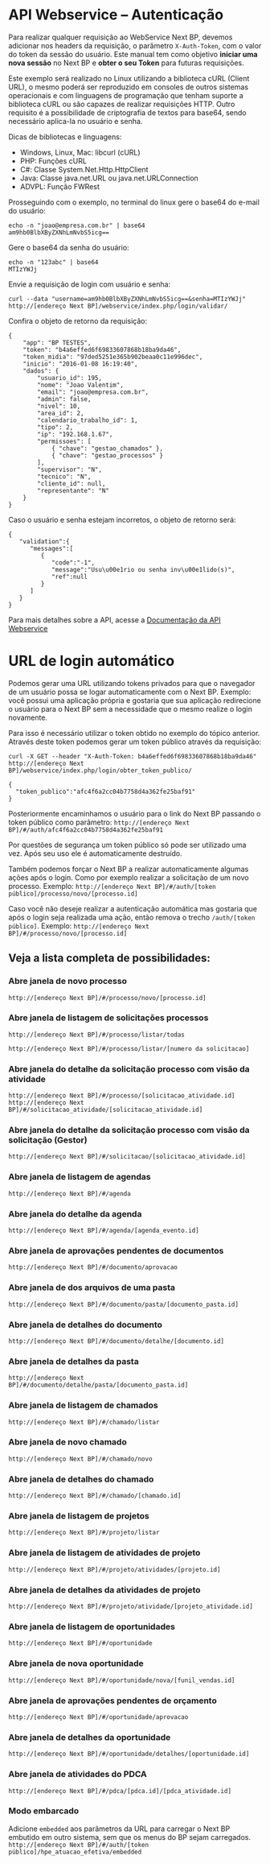 # API Webservice – Autenticação

Para realizar qualquer requisição ao WebService Next BP, devemos adicionar nos headers da requisição, o parâmetro `X-Auth-Token`, com o valor do token da sessão do usuário.
Este manual tem como objetivo **iniciar uma nova sessão** no Next BP e **obter o seu Token** para futuras requisições.

Este exemplo será realizado no Linux utilizando a biblioteca cURL (Client URL), o mesmo poderá ser reproduzido em consoles de outros sistemas operacionais e com linguagens de programação que tenham suporte a biblioteca cURL ou são capazes de realizar requisições HTTP. Outro requisito é a possibilidade de criptografia de textos para base64, sendo necessário aplica-la no usuário e senha.

Dicas de bibliotecas e linguagens:

* Windows, Linux, Mac: libcurl (cURL)
* PHP: Funções cURL
* C#: Classe System.Net.Http.HttpClient
* Java: Classe java.net.URL ou java.net.URLConnection
* ADVPL: Função FWRest


Prosseguindo com o exemplo, no terminal do linux gere o base64 do e-mail do usuário:
```
echo -n "joao@empresa.com.br" | base64
am9hb0BlbXByZXNhLmNvbS5icg==
```

Gere o base64 da senha do usuário:
```
echo -n "123abc" | base64
MTIzYWJj
```

Envie a requisição de login com usuário e senha:
```
curl --data "username=am9hb0BlbXByZXNhLmNvbS5icg==&senha=MTIzYWJj" http://[endereço Next BP]/webservice/index.php/login/validar/
```

Confira o objeto de retorno da requisição:
```
{  
    "app": "BP TESTES",
    "token": "b4a6effed6f69833607868b18ba9da46",
    "token_midia": "97ded5251e365b902beaa0c11e996dec",
    "inicio": "2016-01-08 16:19:40",
    "dados": {  
        "usuario_id": 195,
        "nome": "Joao Valentim",
        "email": "joao@empresa.com.br",
        "admin": false,
        "nivel": 10,
        "area_id": 2,
        "calendario_trabalho_id": 1,
        "tipo": 2,
        "ip": "192.168.1.67",
        "permissoes": [
            { "chave": "gestao_chamados" },
            { "chave": "gestao_processos" }
        ],
        "supervisor": "N",
        "tecnico": "N",
        "cliente_id": null,
        "representante": "N"
    }
}
```

Caso o usuário e senha estejam incorretos, o objeto de retorno será:
```
{  
   "validation":{  
      "messages":[  
         {  
            "code":"-1",
            "message":"Usu\u00e1rio ou senha inv\u00e1lido(s)",
            "ref":null
         }
      ]
   }
}
```

Para mais detalhes sobre a API, acesse a [Documentação da API Webservice]([PATH_SWAGGER]#/Login/post_webservice_index_php_login_validar_)

# URL de login automático

Podemos gerar uma URL utilizando tokens privados para que o navegador de um usuário possa se logar automaticamente com o Next BP.
Exemplo: você possui uma aplicação própria e gostaria que sua aplicação redirecione o usuário para o Next BP sem a necessidade que o mesmo realize o login novamente.

Para isso é necessário utilizar o token obtido no exemplo do tópico anterior. Através deste token podemos gerar um token público através da requisição:
```
curl -X GET --header "X-Auth-Token: b4a6effed6f69833607868b18ba9da46" http://[endereço Next BP]/webservice/index.php/login/obter_token_publico/
```

```
{
  "token_publico":"afc4f6a2cc04b7758d4a362fe25baf91"
}
```

Posteriormente encaminhamos o usuário para o link do Next BP passando o token público como parâmetro: `http://[endereço Next BP]/#/auth/afc4f6a2cc04b7758d4a362fe25baf91`


Por questões de segurança um token público só pode ser utilizado uma vez. Após seu uso ele é automaticamente destruído.

Também podemos forçar o Next BP a realizar automaticamente algumas ações após o login. Como por exemplo realizar a solicitação de um novo processo.
Exemplo: `http://[endereço Next BP]/#/auth/[token público]/processo/novo/[processo.id]`

Caso você não deseje realizar a autenticação automática mas gostaria que após o login seja realizada uma ação, então remova o trecho `/auth/[token público]`.
Exemplo: `http://[endereço Next BP]/#/processo/novo/[processo.id]`

## Veja a lista completa de possibilidades:

### Abre janela de novo processo
`http://[endereço Next BP]/#/processo/novo/[processo.id]`

### Abre janela de listagem de solicitações processos
`http://[endereço Next BP]/#/processo/listar/todas`

`http://[endereço Next BP]/#/processo/listar/[numero da solicitacao]`

### Abre janela do detalhe da solicitação processo com visão da atividade
`http://[endereço Next BP]/#/processo/[solicitacao_atividade.id]`
`http://[endereço Next BP]/#/solicitacao_atividade/[solicitacao_atividade.id]`

### Abre janela do detalhe da solicitação processo com visão da solicitação (Gestor)
`http://[endereço Next BP]/#/solicitacao/[solicitacao_atividade.id]`

### Abre janela de listagem de agendas
`http://[endereço Next BP]/#/agenda`

### Abre janela do detalhe da agenda
`http://[endereço Next BP]/#/agenda/[agenda_evento.id]`

### Abre janela de aprovações pendentes de documentos
`http://[endereço Next BP]/#/documento/aprovacao`

### Abre janela de dos arquivos de uma pasta
`http://[endereço Next BP]/#/documento/pasta/[documento_pasta.id]`

### Abre janela de detalhes do documento
`http://[endereço Next BP]/#/documento/detalhe/[documento.id]`

### Abre janela de detalhes da pasta
`http://[endereço Next BP]/#/documento/detalhe/pasta/[documento_pasta.id]`

### Abre janela de listagem de chamados
`http://[endereço Next BP]/#/chamado/listar`

### Abre janela de novo chamado
`http://[endereço Next BP]/#/chamado/novo`

### Abre janela de detalhes do chamado
`http://[endereço Next BP]/#/chamado/[chamado.id]`

### Abre janela de listagem de projetos
`http://[endereço Next BP]/#/projeto/listar`

### Abre janela de listagem de atividades de projeto
`http://[endereço Next BP]/#/projeto/atividades/[projeto.id]`

### Abre janela de detalhes da atividades de projeto
`http://[endereço Next BP]/#/projeto/atividade/[projeto_atividade.id]`

### Abre janela de listagem de oportunidades
`http://[endereço Next BP]/#/oportunidade`

### Abre janela de nova oportunidade
`http://[endereço Next BP]/#/oportunidade/nova/[funil_vendas.id]`

### Abre janela de aprovações pendentes de orçamento
`http://[endereço Next BP]/#/oportunidade/aprovacao`

### Abre janela de detalhes da oportunidade
`http://[endereço Next BP]/#/oportunidade/detalhes/[oportunidade.id]`

### Abre janela de atividades do PDCA
`http://[endereço Next BP]/#/pdca/[pdca.id]/[pdca_atividade.id]`

### Modo embarcado
Adicione `embedded` aos parâmetros da URL para carregar o Next BP embutido em outro sistema, sem que os menus do BP sejam carregados.
`http://[endereço Next BP]/#/auth/[token público]/hpe_atuacao_efetiva/embedded`
